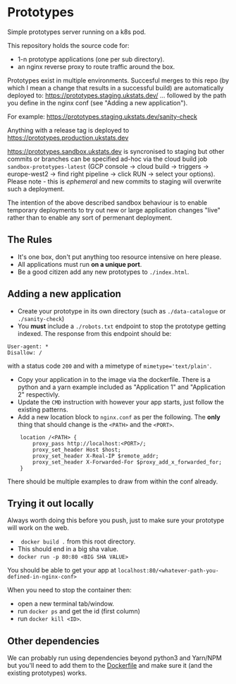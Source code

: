 # Prototypes

Simple prototypes server running on a k8s pod.

This repository holds the source code for:
- 1-n prototype applications (one per sub directory).
- an nginx reverse proxy to route traffic around the box.

Prototypes exist in multiple environments. Succesful merges to this repo (by which I mean a change that results in a successful build) are automatically deployed to: https://prototypes.staging.ukstats.dev/ ... followed by the path you define in the nginx conf (see "Adding a new application").

For example: https://prototypes.staging.ukstats.dev/sanity-check

Anything with a release tag is deployed to https://prototypes.production.ukstats.dev

https://prototypes.sandbox.ukstats.dev is syncronised to staging but other commits or branches can be specified ad-hoc via the cloud build job `sandbox-prototypes-latest` (GCP console -> cloud build -> triggers -> europe-west2 -> find right pipeline -> click RUN -> select your options). Please note - this is _ephemeral_ and new commits to staging will overwrite such a deployment.

The intention of the above described sandbox behaviour is to enable temporary deployments to try out new or large application changes "live" rather than to enable any sort of permenant deployment.


## The Rules

- It's one box, don't put anything too resource intensive on here please.
- All applications must run **on a unique port**.
- Be a good citizen add any new prototypes to `./index.html`.


## Adding a new application

- Create your prototype in its own directory (such as `./data-catalogue` or `./sanity-check`)
- You **must** include a `./robots.txt` endpoint to stop the prototype getting indexed. The response from this endpoint should be:
```
User-agent: *
Disallow: /
```
with a status code `200` and with a mimetype of `mimetype='text/plain'`.
- Copy your application in to the image via the dockerfile. There is a python and a yarn example included as "Application 1" and "Application 2" respectivly.
- Update the `CMD` instruction with however your app starts, just follow the existing patterns.
- Add a new location block to `nginx.conf` as per the following. The **only** thing that should change is the `<PATH>` and the `<PORT>`.

```
    location /<PATH> {
        proxy_pass http://localhost:<PORT>/;
        proxy_set_header Host $host;
        proxy_set_header X-Real-IP $remote_addr;
        proxy_set_header X-Forwarded-For $proxy_add_x_forwarded_for;
    }
```

There should be multiple examples to draw from within the conf already.

## Trying it out locally

Always worth doing this before you push, just to make sure your prototype will work on the web.

- ` docker build .` from this root directory.
- This should end in a big sha value.
- `docker run -p 80:80 <BIG SHA VALUE>`

You should be able to get your app at `localhost:80/<whatever-path-you-defined-in-nginx-conf>`

When you need to stop the container then:
- open a new terminal tab/window.
- run `docker ps` and get the id (first column)
- run `docker kill <ID>`.

## Other dependencies

We can probably run using dependencies beyond python3 and Yarn/NPM but you'll need to add them to the [Dockerfile](./Dockerfile) and make sure it (and the existing prototypes) works.